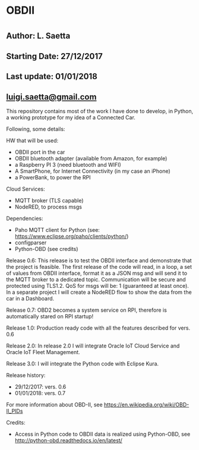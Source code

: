 # OBDII
#
## Author: L. Saetta

## Starting Date:   27/12/2017
## Last update:     01/01/2018
##                  luigi.saetta@gmail.com

This repository contains most of the work I have done to develop, in Python,
a working prototype for my idea of a Connected Car.

Following, some details:

HW that will be used:

- OBDII port in the car
- OBDII bluetooth adapter (available from Amazon, for example)
- a Raspberry PI 3 (need bluetooth and WIFI)
- A SmartPhone, for Internet Connectivity (in my case an iPhone)
- a PowerBank, to power the RPI

Cloud Services:

- MQTT broker (TLS capable)
- NodeRED, to process msgs

Dependencies:
- Paho MQTT client for Python (see: https://www.eclipse.org/paho/clients/python/)
- configparser
- Python-OBD (see credits)

Release 0.6:
This release is to test the OBDII interface and demonstrate that the project is feasible.
The first release of the code will read, in a loop, a set of values from OBDII interface, format it as a JSON msg
and will send it to the MQTT broker to a dedicated topic.
Communication will be secure and protected using TLS1.2.
QoS for msgs will be: 1 (guaranteed at least once).
In a separate project I will create a NodeRED flow to show the data from the car in a Dashboard.

Release 0.7:
OBD2 becomes a system service on RPI, therefore is automatically stared on RPI startup!

Release 1.0:
Production ready code with all the features described for vers. 0.6

Release 2.0:
In release 2.0 I will integrate Oracle IoT Cloud Service and Oracle IoT Fleet Management.

Release 3.0:
I will integrate the Python code with Eclipse Kura.


Release history:
- 29/12/2017: vers. 0.6
- 01/01/2018: vers. 0.7


For more information about OBD-II, see https://en.wikipedia.org/wiki/OBD-II_PIDs

Credits:
- Access in Python code to OBDII data is realized using Python-OBD, see http://python-obd.readthedocs.io/en/latest/

